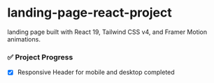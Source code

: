 # landing-page-react-project 
 landing page built with React 19, Tailwind CSS v4, and Framer Motion animations.

### ✅ Project Progress
- [x] Responsive Header for mobile and desktop completed

